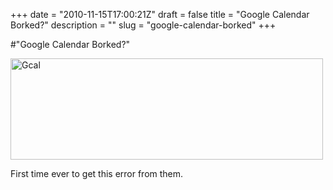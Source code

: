 +++
date = "2010-11-15T17:00:21Z"
draft = false
title = "Google Calendar Borked?"
description = ""
slug = "google-calendar-borked"
+++

#"Google Calendar Borked?"


 <div class='p_embed p_image_embed'>
<a href="http://getfile8.posterous.com/getfile/files.posterous.com/conoroneill/Lll2wbFjnEVLre6IeqrMGGThcijA6ysVxfnb69nDgCiQKseBD2ew8Es5E8xx/gcal.png.scaled.1000.jpg"><img alt="Gcal" height="162" src="http://getfile7.posterous.com/getfile/files.posterous.com/conoroneill/QK2L4crz3xrdNm9QzvtRin0GNxr5ls9UTEot64utDeh8ezD4X9jsSxBZ05lV/gcal.png.scaled.500.jpg" width="500" /></a>
</div>
<p>First time ever to get this error from them. </p>
 